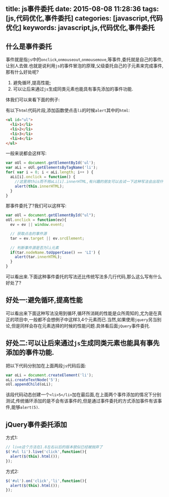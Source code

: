 title: js事件委托
date: 2015-08-08 11:28:36
tags: [js,代码优化,事件委托]
categories: [javascript,代码优化]
keywords: javascript,js,代码优化,事件委托
---

## 什么是事件委托
事件就是指`js`中的`onclick`,`onmouseout`,`onmousemove`,等事件,委托就是自己的事件,让别人去做.也就是说利用`js`的事件冒泡的原理,父级委托自己的子元素来完成事件,那有什么好处呢?

1. 避免循环,提高性能;
2. 可以让后来通过`js`生成同类元素也能具有事先添加的事件功能.

体我们可以来看下面的例子:
<!--more-->
有以下`html`代码片段,添加函数使点击`li`的时候`alert`其中的`html`:

``` html
<ul id="ul">
  <li>1</li>
  <li>2</li>
  <li>3</li>
  <li>4</li>
</ul>
```
一般来说都会这样写:

``` js
var oUl = document.getElementById('ul');
var aLi = oUl.getElementsByTagName('li');
for( var i = 0; i < aLi.length; i++ ) {
  aLi[i].onclick = function() {
    //这里用this而不用aLi[i].innerHTML,有兴趣的朋友可以去试一下这种写法会出现什么问题.
    alert(this.innerHTML);
  }
}
```

那事件委托了?我们可以这样写:
``` js
var oUl = document.getElementById("ul");
oUl.onclick = function(ev){
  ev = ev || window.event;

  // 获取点击的事件源
  tar = ev.target || ev.srcElement;
  
  // 判断事件源是否为li元素
  if(tar.nodeName.toUpperCase() == 'LI') {
    alert(tar.innerHTML);
  }
}
```

可以看出来.下面这种事件委托的写法还比传统写法多几行代码,那么这么写有什么好处了?

## 好处一:避免循环,提高性能

可以看出来下面这种写法没用到循环,循环所消耗的性能是众所周知的,尤为是在真正的项目中,一般都不会想例子中这样3,4个元素而已.当然,如果使用`jquery`另当别论,但是同样会存在元素选择的时候的性能问题.具体看后面`jQuery`事件委托.

## 好处二:可以让后来通过`js`生成同类元素也能具有事先添加的事件功能.

把以下代码分别加在上面两段`js`代码后面:

``` js
var oLi = document.createElement('li');
oLi.createTextNode('5');
oUl.appendChild(oLi);
```
该段代码动态创建一个`<li>5</li>`加在最后面,在上面两个事件添加的情况下分别测试,传统循环添加的是不会有该事件的,但是通过事件委托的方式添加事件有该事件,能够`alert(5)`.

## jQuery事件委托添加

方式1: 
```js
// live这个方法在1.8左右以后的版本貌似已经被抛弃了
$('#ul li').live('click',function(){
  alert($(this).html());
});
```

方式2:
``` js
$('#ul').on('click','li',function(){
  alert($(this).html());
});
```